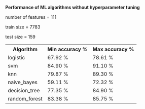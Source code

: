 <b>Performance of ML algorithms without hyperparameter tuning</b>

number of features = 111

train size = 7783  

test size = 159
			
<table style="width:100%">
	<tr><th>Algorithm</th><th>Min accuracy %</th><th>Max accuracy %</th></tr>
	<tr><td>logistic</td><td>67.92 %</td><td>78.61 %</td></tr>
	<tr><td>svm</td><td>84.90 %</td><td>91.10 %</td></tr>
	<tr><td>knn</td><td>79.87 %</td><td>89.30 %</td></tr>
	<tr><td>naive_bayes</td><td>59.11 %</td><td>72.32 %</td></tr>
	<tr><td>decision_tree</td><td>77.35 %</td><td>84.90 %</td></tr>
	<tr><td>random_forest</td><td>83.38 %</td><td>85.75 %</td></tr>
</table>
